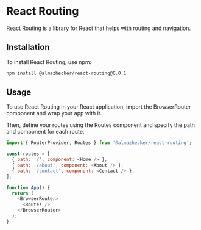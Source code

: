 # React Routing

React Routing is a library for [React](https://github.com/facebook/react) that helps with routing and navigation.

## Installation

To install React Routing, use npm:

```bash
npm install @almazhecker/react-routing@0.0.1
```

## Usage

To use React Routing in your React application, import the BrowserRouter component and wrap your app with it.

Then, define your routes using the Routes component and specify the path and component for each route.

```javascript
import { RouterProvider, Routes } from '@almazhecker/react-routing';

const routes = [
  { path: '/', component: <Home /> },
  { path: '/about', component: <About /> },
  { path: '/contact', component: <Contact /> },
];

function App() {
  return (
    <BrowserRouter>
      <Routes />
    </BrowserRouter>
  );
}
```

